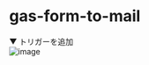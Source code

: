 # gas-form-to-mail

▼ トリガーを追加\
![image](https://user-images.githubusercontent.com/1501327/160777093-3446aac7-b318-496f-9fbe-ad62523ceb84.png)
